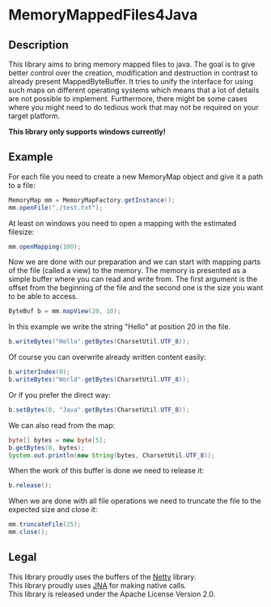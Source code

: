 # MemoryMappedFiles4Java

## Description
This library aims to bring memory mapped files to java. The goal is to give better control over the creation, modification and destruction in contrast to already present MappedByteBuffer. It tries to unify the interface for using such maps on different operating systems which means that a lot of details are not possible to implement. Furthermore, there might be some cases where you might need to do tedious work that may not be required on your target platform.

**This library only supports windows currently!**

## Example
For each file you need to create a new MemoryMap object and give it a path to a file:

```java
MemoryMap mm = MemoryMapFactory.getInstance();
mm.openFile("./test.txt");
```

At least on windows you need to open a mapping with the estimated filesize:
```java
mm.openMapping(100);
```

Now we are done with our preparation and we can start with mapping parts of the file (called a view) to the memory. The memory is presented as a simple buffer where you can read and write from. The first argument is the offset from the beginning of the file and the second one is the size you want to be able to access.
```java
ByteBuf b = mm.mapView(20, 10);
```

In this example we write the string "Hello" at position 20 in the file.
```java
b.writeBytes("Hello".getBytes(CharsetUtil.UTF_8));
```

Of course you can overwrite already written content easily:
```java
b.writerIndex(0);
b.writeBytes("World".getBytes(CharsetUtil.UTF_8));
```

Or if you prefer the direct way:
```java
b.setBytes(0, "Java".getBytes(CharsetUtil.UTF_8));
```

We can also read from the map:
```java
byte[] bytes = new byte[5];
b.getBytes(0, bytes);
System.out.println(new String(bytes, CharsetUtil.UTF_8));
```

When the work of this buffer is done we need to release it:
```java
b.release();
```

When we are done with all file operations we need to truncate the file to the expected size and close it:
```java
mm.truncateFile(25);
mm.close();
```

## Legal
This library proudly uses the buffers of the [Netty](http://netty.io/) library.<br/>
This library proudly uses [JNA](https://github.com/twall/jna) for making native calls.<br/>
This library is released under the Apache License Version 2.0.
